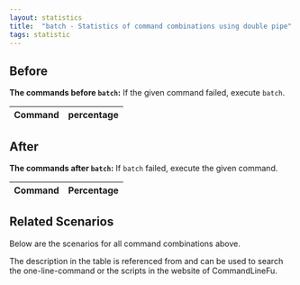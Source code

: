 ```yaml
---
layout: statistics
title:  "batch - Statistics of command combinations using double pipe"
tags: statistic
---
```


## Before

__The commands before `batch`:__ If the given command failed, execute `batch`.

| Command | percentage |
|--------|--------|



## After

__The commands after `batch`:__ If `batch` failed, execute the given command.

| Command | Percentage | 
|-------|--------|



## Related Scenarios

Below are the scenarios for all command combinations above.

The description in the table is referenced from and can be used to search the one-line-command or the scripts in the website of CommandLineFu.




